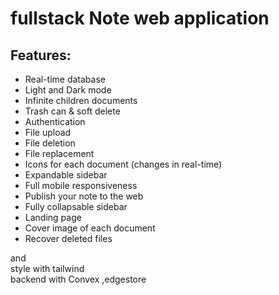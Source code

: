 # fullstack Note web application
## Features:
<ul>
  <li>Real-time database </li>
  <li>Light and Dark mode </li>
  <li>Infinite children documents </li>
  <li>Trash can & soft delete </li>
  <li>Authentication </li>
  <li>File upload</li>
  <li>File deletion</li>
  <li>File replacement</li>
  <li>Icons for each document (changes in real-time)</li>
  <li>Expandable sidebar </li>
  <li>Full mobile responsiveness </li>
  <li>Publish your note to the web </li>
  <li>Fully collapsable sidebar </li>
  <li>Landing page </li>
  <li>Cover image of each document </li>
  <li>Recover deleted files </li>
</ul>

and 
<br/>
style with tailwind
<br/>
backend with Convex ,edgestore






 






